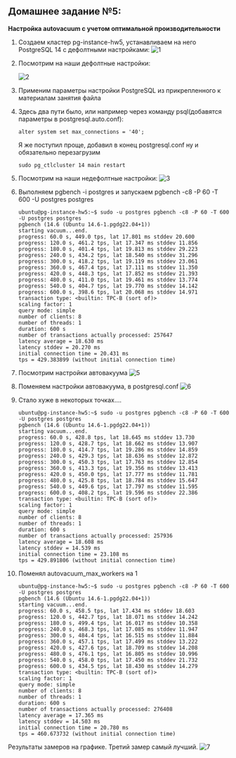 ## **Домашнее задание №5:**
**Настройка autovacuum с учетом оптимальной производительности**

1.  Создаем кластер pg-instance-hw5, устанавливаем на него  PostgreSQL 14 с дефолтными настройками:
    ![1](https://user-images.githubusercontent.com/97864676/206087913-0ab7b0c6-58e7-497a-bbfb-b73d1077ec77.png)
2.  Посмотрим на наши дефолтные настройки:

    ![2](https://user-images.githubusercontent.com/97864676/206087928-9fad11fd-faa6-4cf5-adf0-da563a21b367.png)
3.  Применим параметры настройки PostgreSQL из прикрепленного к материалам занятия файла
4.  Здесь два пути было, или например через команду psql(добавятся параметры в postgresql.auto.conf):
    ```
    alter system set max_connections = '40';
    ```
    Я же поступил проще, добавил в конец postgresql.conf ну и обязательно перезагрузим 
    ```
    sudo pg_ctlcluster 14 main restart
    ```

5.  Посмотрим на наши недефолтные настройки:
    ![3](https://user-images.githubusercontent.com/97864676/206087938-a13b07d4-753c-46c2-b951-f9f87ac9d346.png)
6.  Выполняем pgbench -i postgres и запускаем pgbench -c8 -P 60 -T 600 -U       postgres postgres
    ```
    ubuntu@pg-instance-hw5:~$ sudo -u postgres pgbench -c8 -P 60 -T 600 -U postgres postgres
    pgbench (14.6 (Ubuntu 14.6-1.pgdg22.04+1))
    starting vacuum...end.
    progress: 60.0 s, 449.0 tps, lat 17.801 ms stddev 20.600
    progress: 120.0 s, 461.2 tps, lat 17.347 ms stddev 11.856
    progress: 180.0 s, 401.4 tps, lat 19.813 ms stddev 29.223
    progress: 240.0 s, 434.2 tps, lat 18.540 ms stddev 31.296
    progress: 300.0 s, 418.2 tps, lat 19.119 ms stddev 23.061
    progress: 360.0 s, 467.4 tps, lat 17.111 ms stddev 11.350
    progress: 420.0 s, 448.3 tps, lat 17.852 ms stddev 21.393
    progress: 480.0 s, 411.0 tps, lat 19.461 ms stddev 13.774
    progress: 540.0 s, 404.7 tps, lat 19.770 ms stddev 14.142
    progress: 600.0 s, 398.6 tps, lat 20.068 ms stddev 14.971
    transaction type: <builtin: TPC-B (sort of)>
    scaling factor: 1
    query mode: simple
    number of clients: 8
    number of threads: 1
    duration: 600 s
    number of transactions actually processed: 257647
    latency average = 18.630 ms
    latency stddev = 20.270 ms
    initial connection time = 20.431 ms
    tps = 429.383899 (without initial connection time)
    ```
7.  Посмотрим настройки автовакуума
    ![5](https://user-images.githubusercontent.com/97864676/206087990-34933313-688f-412e-81c1-4b68f28a1ffd.png)
8.  Поменяем настройки автовакуума, в postgresql.conf
    ![6](https://user-images.githubusercontent.com/97864676/206088019-0e75c05c-1ff1-455c-9fd9-187a6769c481.png)
9.  Стало хуже в некоторых точках....
    ```
    ubuntu@pg-instance-hw5:~$ sudo -u postgres pgbench -c8 -P 60 -T 600 -U postgres postgres
    pgbench (14.6 (Ubuntu 14.6-1.pgdg22.04+1))
    starting vacuum...end.
    progress: 60.0 s, 428.8 tps, lat 18.645 ms stddev 13.730
    progress: 120.0 s, 428.7 tps, lat 18.662 ms stddev 13.907
    progress: 180.0 s, 414.7 tps, lat 19.286 ms stddev 14.859
    progress: 240.0 s, 429.3 tps, lat 18.636 ms stddev 12.872
    progress: 300.0 s, 450.3 tps, lat 17.763 ms stddev 12.854
    progress: 360.0 s, 413.3 tps, lat 19.356 ms stddev 13.413
    progress: 420.0 s, 450.0 tps, lat 17.777 ms stddev 11.781
    progress: 480.0 s, 425.8 tps, lat 18.784 ms stddev 15.647
    progress: 540.0 s, 449.6 tps, lat 17.797 ms stddev 11.595
    progress: 600.0 s, 408.2 tps, lat 19.596 ms stddev 22.386
    transaction type: <builtin: TPC-B (sort of)>
    scaling factor: 1
    query mode: simple
    number of clients: 8
    number of threads: 1
    duration: 600 s
    number of transactions actually processed: 257936
    latency average = 18.608 ms
    latency stddev = 14.539 ms
    initial connection time = 23.108 ms
    tps = 429.891806 (without initial connection time)
    ```
10. Поменял   autovacuum_max_workers на 1
    ```
    ubuntu@pg-instance-hw5:~$ sudo -u postgres pgbench -c8 -P 60 -T 600 -U postgres postgres
    pgbench (14.6 (Ubuntu 14.6-1.pgdg22.04+1))
    starting vacuum...end.
    progress: 60.0 s, 458.5 tps, lat 17.434 ms stddev 18.603
    progress: 120.0 s, 442.7 tps, lat 18.071 ms stddev 14.242
    progress: 180.0 s, 499.4 tps, lat 16.017 ms stddev 10.358
    progress: 240.0 s, 468.3 tps, lat 17.085 ms stddev 11.947
    progress: 300.0 s, 484.4 tps, lat 16.515 ms stddev 11.884
    progress: 360.0 s, 457.1 tps, lat 17.499 ms stddev 13.222
    progress: 420.0 s, 427.6 tps, lat 18.709 ms stddev 14.208
    progress: 480.0 s, 476.1 tps, lat 16.805 ms stddev 10.996
    progress: 540.0 s, 458.0 tps, lat 17.450 ms stddev 21.732
    progress: 600.0 s, 434.5 tps, lat 18.430 ms stddev 14.279
    transaction type: <builtin: TPC-B (sort of)>
    scaling factor: 1
    query mode: simple
    number of clients: 8
    number of threads: 1
    duration: 600 s
    number of transactions actually processed: 276408
    latency average = 17.365 ms
    latency stddev = 14.503 ms
    initial connection time = 20.780 ms
    tps = 460.673732 (without initial connection time)
    ```
Результаты замеров на графике. Третий замер самый лучший.
![7](https://user-images.githubusercontent.com/97864676/206088051-841666d1-87d5-4be4-9ff1-d7c80fdadda9.png)
  
